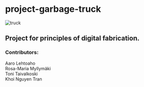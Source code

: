 # project-garbage-truck
![truck](https://github.com/user-attachments/assets/3a52027c-c456-45e3-8f3e-f95e1f68a124)

## Project for principles of digital fabrication. 

### Contributors: 
Aaro Lehtoaho \
Rosa-Maria Myllymäki \
Toni Taivalkoski\
Khoi Nguyen Tran
